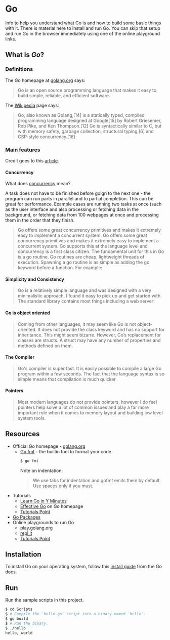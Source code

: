 # Go

Info to help you understand what Go is and how to build some basic things with it. There is material here to install and run Go. You can skip that setup and run Go in the browser immediately using one of the online playground links.

## What is _Go_?

### Definitions

The Go homepage at [golang.org](https://golang.org/) says:

> Go is an open source programming language that makes it easy to build simple, reliable, and efficient software.

The [Wikipedia](https://en.wikipedia.org/wiki/Go_(programming_language)) page says:

> Go, also known as Golang,[14] is a statically typed, compiled programming language designed at Google[15] by Robert Griesemer, Rob Pike, and Ken Thompson.[12] Go is syntactically similar to C, but with memory safety, garbage collection, structural typing,[6] and CSP-style concurrency.[16] 

### Main features
 
Credit goes to this [article](https://making.pusher.com/my-5-favourite-features-of-go-and-how-to-use-them/).

#### Concurrency

What does [concurrency](https://en.wikipedia.org/wiki/Concurrency_(computer_science)) mean? 

A task does not have to be finished before goign to the next one - the program can run parts in parallel and to partial completion. This can be great for performance. Example cases are running two tasks at once (such as the user interface and also processing or fetching data in the background, or fetching data from 100 webpages at once and processing them in the order that they finish.

> Go offers some great concurrency primitives and makes it extremely easy to implement a concurrent system. Go offers some great concurrency primitives and makes it extremely easy to implement a concurrent system. Go supports this at the language level and concurrency is a first class citizen. The fundamental unit for this in Go is a go routine. Go routines are cheap, lightweight threads of execution. Spawning a go routine is as simple as adding the go keyword before a function. For example:

#### Simplicity and Consistency

> Go is a relatively simple language and was designed with a very minimalistic approach. I found it easy to pick up and get started with. The standard library contains most things including a web server!

#### Go is object oriented

> Coming from other languages, it may seem like Go is not object-oriented. It does not provide the class keyword and has no support for inheritance. This might seem bizarre. However, Go’s replacement for classes are structs. A struct may have any number of properties and methods defined on them.

#### The Compiler

> Go's compiler is super fast. It is easily possible to compile a large Go program within a few seconds. The fact that the language syntax is so simple means that compilation is much quicker. 

#### Pointers

> Most modern languages do not provide pointers, however I do feel pointers help solve a lot of common issues and play a far more important role when it comes to memory layout and building low level system tools.
    

## Resources

- Official Go homepage - [golang.org](https://golang.org/)
    * [Go fmt](https://blog.golang.org/go-fmt-your-code) - the builtin tool to format your code.
       ```bash
       $ go fmt
       ````
       Note on indentation:
       > We use tabs for indentation and gofmt emits them by default. Use spaces only if you must.
- Tutorials
    * [Learn Go in Y Minutes](https://learnxinyminutes.com/docs/go/)
    * [Effective Go](https://golang.org/doc/effective_go.html) on Go homepage
    * [Tutorials Point](https://www.tutorialspoint.com/go/index.htm)
- [Go Packages](https://golang.org/pkg/)
- Online playgrounds to run Go
    * [play.golang.org](https://play.golang.org/)
    * [repl.it](https://repl.it/languages/go)
    * [Tutorials Point](https://www.tutorialspoint.com/execute_golang_online.php)
    
## Installation

To install Go on your operating system, follow this [install guide](https://golang.org/doc/install#install) from the Go docs.

## Run

Run the sample scripts in this project.

```bash
$ cd Scripts
$ # Compile the `hello.go` script into a binary named `hello`.
$ go build
$ # Run the binary.
$ ./hello
hello, world
```
